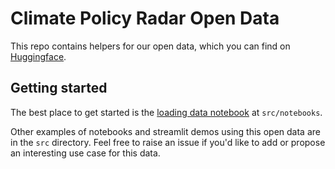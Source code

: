 # Climate Policy Radar Open Data

This repo contains helpers for our open data, which you can find on [Huggingface](https://huggingface.co/ClimatePolicyRadar/all-document-text-data).

## Getting started

The best place to get started is the [loading data notebook](./src/notebooks//1-loading-data.ipynb) at `src/notebooks`.

Other examples of notebooks and streamlit demos using this open data are in the `src` directory. Feel free to raise an issue if you'd like to add or propose an interesting use case for this data.
